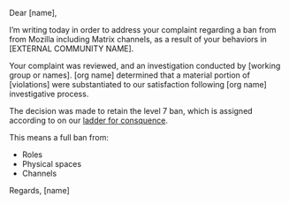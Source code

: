 
Dear [name],

I’m writing today in order to address your complaint regarding a ban from from Mozilla including Matrix channels, as a result of your behaviors in [EXTERNAL COMMUNITY NAME].

Your complaint was reviewed, and an investigation conducted by [working group or names]. [org name] determined that a material portion of [violations] were substantiated to our satisfaction following [org name] investigative process.

The decision was made to retain the level 7 ban, which is assigned according to on our [ladder for consquence](https://github.com/mozilla/diversity/blob/master/code-of-conduct-enforcement/consequence-ladder.md).

This means a full ban from:

* Roles
* Physical spaces
* Channels



Regards, [name]

  
